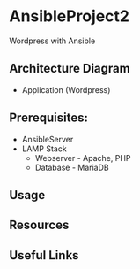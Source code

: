 # AnsibleProject2
Wordpress with Ansible

## Architecture Diagram
   - Application (Wordpress)
    
 
## Prerequisites:
   - AnsibleServer
   - LAMP Stack
        - Webserver - Apache, PHP
        - Database  - MariaDB

## Usage

## Resources

## Useful Links